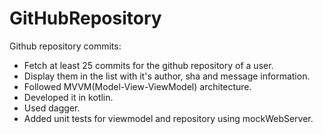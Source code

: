 # GitHubRepository
Github repository commits:
- Fetch at least 25 commits for the github repository of a user.
- Display them in the list with it's author, sha and message information.
- Followed MVVM(Model-View-ViewModel) architecture.
- Developed it in kotlin.
- Used dagger.
- Added unit tests for viewmodel and repository using mockWebServer.

